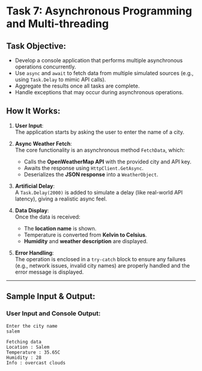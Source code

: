 
# Task 7: Asynchronous Programming and Multi-threading

## Task Objective:
- Develop a console application that performs multiple asynchronous operations concurrently.
- Use `async` and `await` to fetch data from multiple simulated sources (e.g., using `Task.Delay` to mimic API calls).
- Aggregate the results once all tasks are complete.
- Handle exceptions that may occur during asynchronous operations.

##  How It Works:

1. **User Input**:  
   The application starts by asking the user to enter the name of a city.

2. **Async Weather Fetch**:  
   The core functionality is an asynchronous method `FetchData`, which:
   - Calls the **OpenWeatherMap API** with the provided city and API key.
   - Awaits the response using `HttpClient.GetAsync`.
   - Deserializes the **JSON response** into a `WeatherObject`.

3. **Artificial Delay**:  
   A `Task.Delay(2000)` is added to simulate a delay (like real-world API latency), giving a realistic async feel.

4. **Data Display**:  
   Once the data is received:
   - The **location name** is shown.
   - Temperature is converted from **Kelvin to Celsius**.
   - **Humidity** and **weather description** are displayed.

5. **Error Handling**:  
   The operation is enclosed in a `try-catch` block to ensure any failures (e.g., network issues, invalid city names) are properly handled and the error message is displayed.

---

##  Sample Input & Output:

### User Input and Console Output:

```
Enter the city name
salem

Fetching data
Location : Salem
Temperature : 35.65C
Humidity : 28
Info : overcast clouds
```
